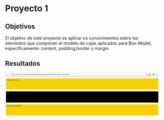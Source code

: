 # Proyecto 1

## Objetivos

 El objetivo de este proyecto es aplicar os conocimientos sobre los elementos que componen el modelo de cajas aplicados para Box-Model, específicamente: content, padding,border y margin.

 ## Resultados

 ![Resultados Parte 1](assets/docs/resultadoparte1.PNG "Resultados Parte 1")
